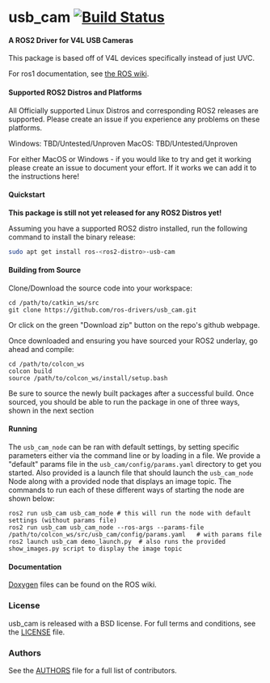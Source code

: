 usb_cam [![Build Status](https://api.travis-ci.org/bosch-ros-pkg/usb_cam.png)](https://travis-ci.org/bosch-ros-pkg/usb_cam)
=======

#### A ROS2 Driver for V4L USB Cameras
This package is based off of V4L devices specifically instead of just UVC.

For ros1 documentation, see [the ROS wiki](http://ros.org/wiki/usb_cam).

#### Supported ROS2 Distros and Platforms

All Officially supported Linux Distros and corresponding ROS2 releases are supported. Please create an issue if you experience any problems on these platforms.

Windows: TBD/Untested/Unproven
MacOS: TBD/Untested/Unproven

For either MacOS or Windows - if you would like to try and get it working please create an issue to document your effort. If it works we can add it to the instructions here!

#### Quickstart

**This package is still not yet released for any ROS2 Distros yet!**

Assuming you have a supported ROS2 distro installed, run the following command to install the binary release:

```bash
sudo apt get install ros-<ros2-distro>-usb-cam
```


#### Building from Source

Clone/Download the source code into your workspace:

```
cd /path/to/catkin_ws/src
git clone https://github.com/ros-drivers/usb_cam.git
```

Or click on the green "Download zip" button on the repo's github webpage.

Once downloaded and ensuring you have sourced your ROS2 underlay, go ahead and compile:

```
cd /path/to/colcon_ws
colcon build
source /path/to/colcon_ws/install/setup.bash
```

Be sure to source the newly built packages after a successful build.
Once sourced, you should be able to run the package in one of three ways, shown in the next section

#### Running

The `usb_cam_node` can be ran with default settings, by setting specific parameters either via the command line or by loading in a file. We provide a "default" params file in the `usb_cam/config/params.yaml` directory to get you started. Also provided is a launch file that should launch the `usb_cam_node` Node along with a provided node that displays an image topic. The commands to run each of these different ways of starting the node are shown below:

```
ros2 run usb_cam usb_cam_node # this will run the node with default settings (without params file)
ros2 run usb_cam usb_cam_node --ros-args --params-file /path/to/colcon_ws/src/usb_cam/config/params.yaml   # with params file
ros2 launch usb_cam demo_launch.py  # also runs the provided show_images.py script to display the image topic
```

#### Documentation

[Doxygen](http://docs.ros.org/indigo/api/usb_cam/html/) files can be found on the ROS wiki.

### License
usb_cam is released with a BSD license. For full terms and conditions, see the [LICENSE](LICENSE) file.

### Authors
See the [AUTHORS](AUTHORS.md) file for a full list of contributors.
